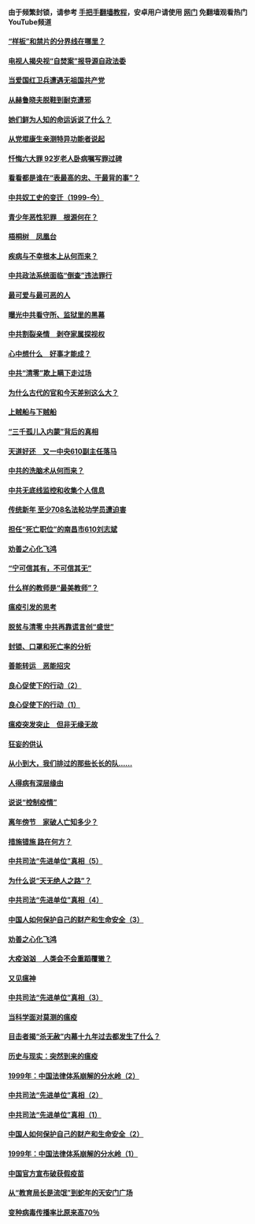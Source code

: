 #### 由于频繁封锁，请参考 [手把手翻墙教程](https://github.com/gfw-breaker/guides/wiki/)，安卓用户请使用 [网门](https://github.com/gfw-breaker/nogfw/blob/master/dl.md?t=04062301) 免翻墙观看热门YouTube频道 

#### [“样板”和禁片的分界线在哪里？](../pages/19/422704.md?t=04062301) 

#### [电视人揭央视“自焚案”报导源自政法委](../pages/19/422770.md?t=04062301) 

#### [当爱国红卫兵遭遇无祖国共产党](../pages/19/422848.md?t=04062301) 

#### [从赫鲁晓夫脱鞋到耐克遭邪](../pages/19/422826.md?t=04062301) 

#### [她们鲜为人知的命运诉说了什么？](../pages/19/422754.md?t=04062301) 

#### [从党棍康生亲测特异功能者说起](../pages/19/422657.md?t=04062301) 

#### [忏悔六大罪 92岁老人卧病嘱写罪过碑](../pages/19/422750.md?t=04062301) 

#### [看看都是谁在“表最高的忠、干最背的事”？](../pages/19/422703.md?t=04062301) 

#### [中共奴工史的变迁（1999-今）](../pages/19/422656.md?t=04062301) 

#### [青少年恶性犯罪　根源何在？](../pages/19/422449.md?t=04062301) 

#### [梧桐树　凤凰台](../pages/19/422442.md?t=04062301) 

#### [疾病与不幸根本上从何而来？](../pages/19/422438.md?t=04062301) 

#### [中共政法系统面临“倒查”违法罪行](../pages/19/422497.md?t=04062301) 

#### [最可爱与最可恶的人](../pages/19/422448.md?t=04062301) 

#### [曝光中共看守所、监狱里的黑幕](../pages/19/422390.md?t=04062301) 

#### [中共割裂亲情　剥夺家属探视权](../pages/19/422364.md?t=04062301) 

#### [心中想什么　好事才能成？](../pages/19/422318.md?t=04062301) 

#### [中共“清零”欺上瞒下走过场](../pages/19/422306.md?t=04062301) 

#### [为什么古代的官和今天差别这么大？](../pages/19/422228.md?t=04062301) 

#### [上贼船与下贼船](../pages/19/422276.md?t=04062301) 

#### [“三千孤儿入内蒙”背后的真相](../pages/19/422229.md?t=04062301) 

#### [天道好还　又一中央610副主任落马](../pages/19/422155.md?t=04062301) 

#### [中共的洗脑术从何而来？](../pages/19/422154.md?t=04062301) 

#### [中共无底线监控和收集个人信息](../pages/19/422039.md?t=04062301) 

#### [传统新年 至少708名法轮功学员遭迫害](../pages/19/421946.md?t=04062301) 

#### [担任“死亡职位”的南昌市610刘志斌](../pages/19/421957.md?t=04062301) 

#### [劝善之心化飞鸿](../pages/19/421164.md?t=04062301) 

#### [“宁可信其有，不可信其无”](../pages/19/421691.md?t=04062301) 

#### [什么样的教师是“最美教师”？](../pages/19/421755.md?t=04062301) 

#### [瘟疫引发的思考](../pages/19/421594.md?t=04062301) 

#### [脱贫与清零 中共再靠谎言创“盛世”](../pages/19/421590.md?t=04062301) 

#### [封锁、口罩和死亡率的分析](../pages/19/421495.md?t=04062301) 

#### [善能转运　恶能招灾](../pages/19/421334.md?t=04062301) 

#### [良心促使下的行动（2）](../pages/19/421361.md?t=04062301) 

#### [良心促使下的行动（1）](../pages/19/421302.md?t=04062301) 

#### [瘟疫突发突止　但非无缘无故](../pages/19/421281.md?t=04062301) 

#### [狂妄的供认](../pages/19/421199.md?t=04062301) 

#### [从小到大，我们排过的那些长长的队……](../pages/19/421243.md?t=04062301) 

#### [人得病有深层缘由](../pages/19/420864.md?t=04062301) 

#### [说说“控制疫情”](../pages/19/420831.md?t=04062301) 

#### [离年傍节　家破人亡知多少？](../pages/19/420563.md?t=04062301) 

#### [措施错施  路在何方？](../pages/19/420076.md?t=04062301) 

#### [中共司法“先进单位”真相（5）](../pages/19/419453.md?t=04062301) 

#### [为什么说“天无绝人之路”？](../pages/19/419618.md?t=04062301) 

#### [中共司法“先进单位”真相（4）](../pages/19/419452.md?t=04062301) 

#### [中国人如何保护自己的财产和生命安全（3）](../pages/19/419405.md?t=04062301) 

#### [劝善之心化飞鸿](../pages/19/418758.md?t=04062301) 

#### [大疫汹汹　人类会不会重蹈覆辙？](../pages/19/419691.md?t=04062301) 

#### [又见瘟神](../pages/19/419225.md?t=04062301) 

#### [中共司法“先进单位”真相（3）](../pages/19/419451.md?t=04062301) 

#### [当科学面对莫测的瘟疫](../pages/19/419625.md?t=04062301) 

#### [目击者揭“杀无赦”内幕十九年过去都发生了什么？](../pages/19/419617.md?t=04062301) 

#### [历史与现实：突然到来的瘟疫](../pages/19/419619.md?t=04062301) 

#### [1999年：中国法律体系崩解的分水岭（2）](../pages/19/419455.md?t=04062301) 

#### [中共司法“先进单位”真相（2）](../pages/19/419450.md?t=04062301) 

#### [中共司法“先进单位”真相（1）](../pages/19/419449.md?t=04062301) 

#### [中国人如何保护自己的财产和生命安全（2）](../pages/19/419404.md?t=04062301) 

#### [1999年：中国法律体系崩解的分水岭（1）](../pages/19/419454.md?t=04062301) 

#### [中国官方宣布破获假疫苗](../pages/19/419504.md?t=04062301) 

#### [从“教育局长是流氓”到蛇年的天安门广场](../pages/19/419470.md?t=04062301) 

#### [变种病毒传播率比原来高70％](../pages/19/419456.md?t=04062301) 

